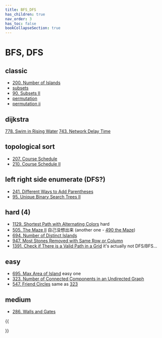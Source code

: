 ```yaml
---
title: BFS_DFS
has_children: true
nav_order: 3
has_toc: false
bookCollapseSection: true
---
```

#  BFS, DFS

## classic
- [200. Number of Islands](docs/200)
- [subsets](/docs/78)
- [90. Subsets II](/docs/90)
- [permutation](/docs/46)
- [permutation ii](/docs/47)

## dijkstra
[778. Swim in Rising Water](/docs/778)
[743. Network Delay Time](/docs/743)

## topological sort
- [207. Course Schedule](/docs/207)
- [210. Course Schedule II](/docs/210)


## left right side enumerate (DFS?)
- [241. Different Ways to Add Parentheses](/docs/241)
- [95. Unique Binary Search Trees II](/docs/95)


## hard (4)
- [1129. Shortest Path with Alternating Colors](/docs/1129) hard
- [505. The Maze II](/docs/505) 自己没想出来 (another one - [490 the Maze](/docs/490))
- [694. Number of Distinct Islands](/docs/694)
- [947. Most Stones Removed with Same Row or Column](/docks/947)
- [1391. Check if There is a Valid Path in a Grid](/docs/1391) it's actually not DFS/BFS...

## easy 

- [695. Max Area of Island](/docs/695) easy one
- [323. Number of Connected Components in an Undirected Graph](/docs/323)
- [547. Friend Circles](/docs/547) same as [323](/docs/323)

## medium
- [286. Walls and Gates](/docs/286)

{{<section>}}